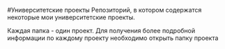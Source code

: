 #Университетские проекты
Репозиторий, в котором содержатся некоторые мои университетские проекты. 

Каждая папка - один проект. Для получения более подробной информации по каждому проекту необходимо открыть папку проекта
